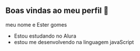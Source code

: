## Boas vindas ao meu perfil 🍒

meu nome e Ester gomes
- Estou estudando no Alura
- estou me desenvolvendo na linguagem javaScript
